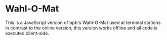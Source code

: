 Wahl-O-Mat
==========

This is a JavaScript version of bpb's Wahl-O-Mat used at terminal stations. In contrast to the online version, this version works offline and all code is executed client-side.
